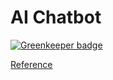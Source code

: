 # AI Chatbot

[![Greenkeeper badge](https://badges.greenkeeper.io/l19861225q/ai-chatbot-web-speech-api-node-js.svg)](https://greenkeeper.io/)

[Reference](https://www.smashingmagazine.com/2017/08/ai-chatbot-web-speech-api-node-js/)
